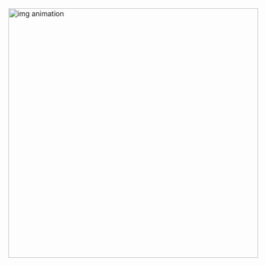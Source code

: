 <img width="497" alt="img animation" src="https://github.com/user-attachments/assets/ecbaa095-cd03-4ee6-addf-b5c3818c0450">
